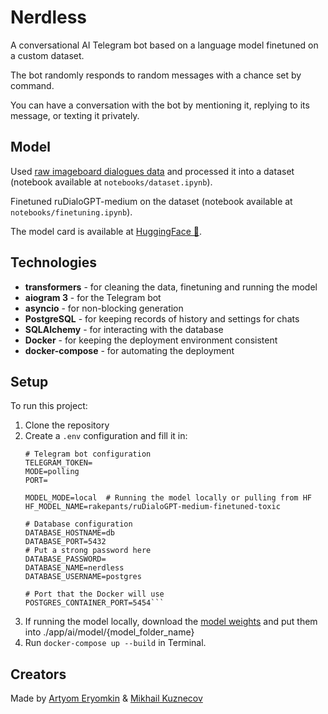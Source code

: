 # Nerdless
A conversational AI Telegram bot based on a language model finetuned on a custom dataset.

The bot randomly responds to random messages with a chance set by command.

You can have a conversation with the bot by mentioning it, replying to its message, or texting it privately.

## Model
Used [raw imageboard dialogues data](https://github.com/Koziev/NLP_Datasets) and processed it into a dataset (notebook available at `notebooks/dataset.ipynb`).

Finetuned ruDialoGPT-medium on the dataset (notebook available at `notebooks/finetuning.ipynb`).

The model card is available at [HuggingFace 🤗](https://huggingface.co/rakepants/ruDialoGPT-medium-finetuned-toxic).
## Technologies
- **transformers** - for cleaning the data, finetuning and running the model
- **aiogram 3** - for the Telegram bot
- **asyncio** - for non-blocking generation
- **PostgreSQL** - for keeping records of history and settings for chats
- **SQLAlchemy** - for interacting with the database 
- **Docker** - for keeping the deployment environment consistent
- **docker-compose** - for automating the deployment
## Setup
To run this project:
1. Clone the repository
2. Create a `.env` configuration and fill it in:
   ```env
   # Telegram bot configuration
   TELEGRAM_TOKEN=
   MODE=polling 
   PORT=

   MODEL_MODE=local  # Running the model locally or pulling from HF
   HF_MODEL_NAME=rakepants/ruDialoGPT-medium-finetuned-toxic

   # Database configuration
   DATABASE_HOSTNAME=db
   DATABASE_PORT=5432
   # Put a strong password here  
   DATABASE_PASSWORD=
   DATABASE_NAME=nerdless
   DATABASE_USERNAME=postgres

   # Port that the Docker will use
   POSTGRES_CONTAINER_PORT=5454```
3. If running the model locally, download the [model weights](https://huggingface.co/rakepants/ruDialoGPT-medium-finetuned-toxic) and put them into ./app/ai/model/{model_folder_name}
4. Run `docker-compose up --build` in Terminal.
## Creators
Made by [Artyom Eryomkin](https://github.com/RakePants) & [Mikhail Kuznecov](https://github.com/PixelPantz)
